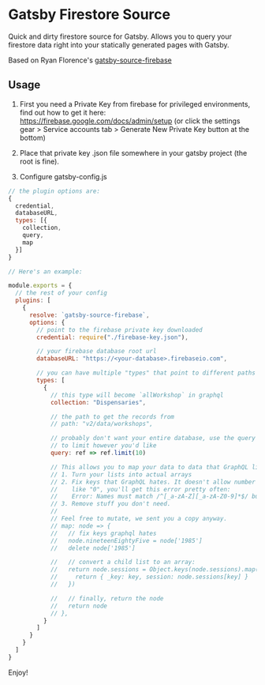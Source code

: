 # Gatsby Firestore Source

Quick and dirty firestore source for Gatsby. Allows you to query your firestore data right into your statically generated pages with Gatsby.

Based on Ryan Florence's [gatsby-source-firebase](https://github.com/ReactTraining/gatsby-source-firebase)


## Usage

1. First you need a Private Key from firebase for privileged environments, find out how to get it here: https://firebase.google.com/docs/admin/setup (or click the settings gear > Service accounts tab > Generate New Private Key button at the bottom)

2. Place that private key .json file somewhere in your gatsby project (the root is fine).

3. Configure gatsby-config.js


```js
// the plugin options are:
{
  credential,
  databaseURL,
  types: [{
    collection,
    query,
    map
  }]
}

// Here's an example:

module.exports = {
  // the rest of your config
  plugins: [
    {
      resolve: `gatsby-source-firebase`,
      options: {
        // point to the firebase private key downloaded
        credential: require("./firebase-key.json"),

        // your firebase database root url
        databaseURL: "https://<your-database>.firebaseio.com",

        // you can have multiple "types" that point to different paths
        types: [
          {
            // this type will become `allWorkshop` in graphql
            collection: "Dispensaries",

            // the path to get the records from
            // path: "v2/data/workshops",

            // probably don't want your entire database, use the query option
            // to limit however you'd like
            query: ref => ref.limit(10)

            // This allows you to map your data to data that GraphQL likes:
            // 1. Turn your lists into actual arrays
            // 2. Fix keys that GraphQL hates. It doesn't allow number keys
            //    like "0", you'll get this error pretty often:
            //    Error: Names must match /^[_a-zA-Z][_a-zA-Z0-9]*$/ but "0" does not
            // 3. Remove stuff you don't need.
            //
            // Feel free to mutate, we sent you a copy anyway.
            // map: node => {
            //   // fix keys graphql hates
            //   node.nineteenEightyFive = node['1985']
            //   delete node['1985']

            //   // convert a child list to an array:
            //   return node.sessions = Object.keys(node.sessions).map(key => {
            //     return { _key: key, session: node.sessions[key] }
            //   })

            //   // finally, return the node
            //   return node
            // },
          }
        ]
      }
    }
  ]
}
```

Enjoy!
